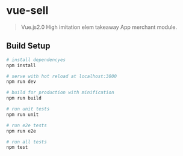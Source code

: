 # vue-sell

> Vue.js2.0 High imitation elem takeaway App merchant module.

## Build Setup

``` bash
# install dependencyes
npm install

# serve with hot reload at localhost:3000
npm run dev

# build for production with minification
npm run build

# run unit tests
npm run unit

# run e2e tests
npm run e2e

# run all tests
npm test

```


